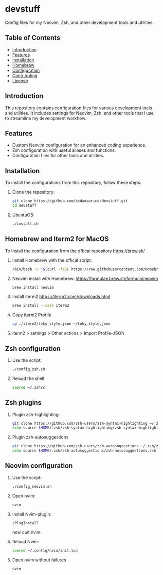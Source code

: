 # devstuff

Config files for my Neovim, Zsh, and other development tools and utilities.

## Table of Contents
- [Introduction](#introduction)
- [Features](#features)
- [Installation](#installation)
- [Homebrew](#homebrew)
- [Configuration](#configuration)
- [Contributing](#contributing)
- [License](#license)

## Introduction
This repository contains configuration files for various development tools and utilities. It includes settings for Neovim, Zsh, and other tools that I use to streamline my development workflow.

## Features
- Custom Neovim configuration for an enhanced coding experience.
- Zsh configuration with useful aliases and functions.
- Configuration files for other tools and utilities.

## Installation
To install the configurations from this repository, follow these steps:

1. Clone the repository:
   ```sh
   git clone https://github.com/bedamaurice/devstuff.git
   cd devstuff

2. UbuntuOS:
   ```sh
   ./install.sh

## Homebrew and Iterm2 for MacOS
To install the configuration from the offical repository https://brew.sh/

1. Install Homebrew with the offical script:
   ```sh
   /bin/bash -c "$(curl -fsSL https://raw.githubusercontent.com/Homebrew/install/HEAD/install.sh)"

2. Neovim install with Homebrew:
   https://formulae.brew.sh/formula/neovim
   ```sh
   brew install neovim

3. Install iterm2
   https://iterm2.com/downloads.html
   ```sh
   brew install --cask iterm2

4. Copy iterm2 Profile
   ```sh
   cp ./iterm2/toky_style.json ~/toky_style.json

5. iterm2 > settings > Other actions > Import Profile-JSON

## Zsh configuration

1. Use the script:
   ```sh
   ./config_zsh.sh

2. Reload the shell
   ```sh
   source ~/.zshrc
## Zsh plugins

1. Plugin zsh-highlighting:
   ```sh
   git clone https://github.com/zsh-users/zsh-syntax-highlighting ~/.zsh/zsh-syntax-highlighting
   echo source $HOME/.zsh/zsh-syntax-highlighting/zsh-syntax-highlighting.zsh >> ~/.zshrc
   ```

2. Plugin zsh-autosuggestions
   ```sh
   git clone https://github.com/zsh-users/zsh-autosuggestions ~/.zsh/zsh-autosuggestions
   echo source $HOME/.zsh/zsh-autosuggestions/zsh-autosuggestions.zsh >> ~/.zshrc
   ```

## Neovim configuration

1. Use the script:
   ```sh
   ./config_neovim.sh

2. Open nvim:
   ```sh
   nvim

3. Install Nvim-plugin:
   ```sh
   :PlugInstall
   ````
   now quit nvim

4. Reload Nvim:
   ```sh
   source ~/.config/nvim/init.lua
   
5. Open nvim without failures
   ```sh
   nvim
